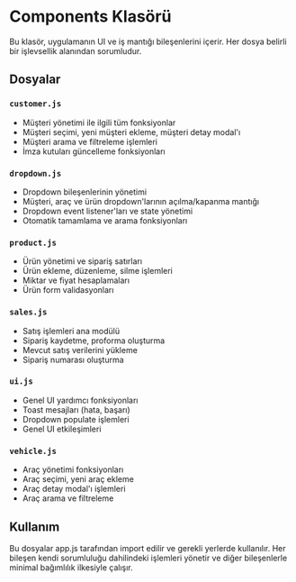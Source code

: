 # Components Klasörü

Bu klasör, uygulamanın UI ve iş mantığı bileşenlerini içerir. Her dosya belirli bir işlevsellik alanından sorumludur.

## Dosyalar

### `customer.js`
- Müşteri yönetimi ile ilgili tüm fonksiyonlar
- Müşteri seçimi, yeni müşteri ekleme, müşteri detay modal'ı
- Müşteri arama ve filtreleme işlemleri
- İmza kutuları güncelleme fonksiyonları

### `dropdown.js`
- Dropdown bileşenlerinin yönetimi
- Müşteri, araç ve ürün dropdown'larının açılma/kapanma mantığı
- Dropdown event listener'ları ve state yönetimi
- Otomatik tamamlama ve arama fonksiyonları

### `product.js`
- Ürün yönetimi ve sipariş satırları
- Ürün ekleme, düzenleme, silme işlemleri
- Miktar ve fiyat hesaplamaları
- Ürün form validasyonları

### `sales.js`
- Satış işlemleri ana modülü
- Sipariş kaydetme, proforma oluşturma
- Mevcut satış verilerini yükleme
- Sipariş numarası oluşturma

### `ui.js`
- Genel UI yardımcı fonksiyonları
- Toast mesajları (hata, başarı)
- Dropdown populate işlemleri
- Genel UI etkileşimleri

### `vehicle.js`
- Araç yönetimi fonksiyonları
- Araç seçimi, yeni araç ekleme
- Araç detay modal'ı işlemleri
- Araç arama ve filtreleme

## Kullanım

Bu dosyalar app.js tarafından import edilir ve gerekli yerlerde kullanılır. Her bileşen kendi sorumluluğu dahilindeki işlemleri yönetir ve diğer bileşenlerle minimal bağımlılık ilkesiyle çalışır.
